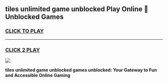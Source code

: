 
## tiles unlimited game unblocked Play Online 👋 Unblocked Games
<h3>
<a href="https://premium.freeplayer.one?title=tiles_unlimited_game_unblocked&ref=19F">CLICK TO PLAY</a></h3>
<hr>

<h3>
<a href="https://premium.freeplayer.one?title=tiles_unlimited_game_unblocked&ref=19F">CLICK 2 PLAY</a>
  
</h3>

<a href="https://premium.freeplayer.one?title=tiles_unlimited_game_unblocked&ref=19F"><img src="https://clearcache.store/games.png"></a>


**tiles unlimited game unblocked games unblocked: Your Gateway to Fun and Accessible Online Gaming**
